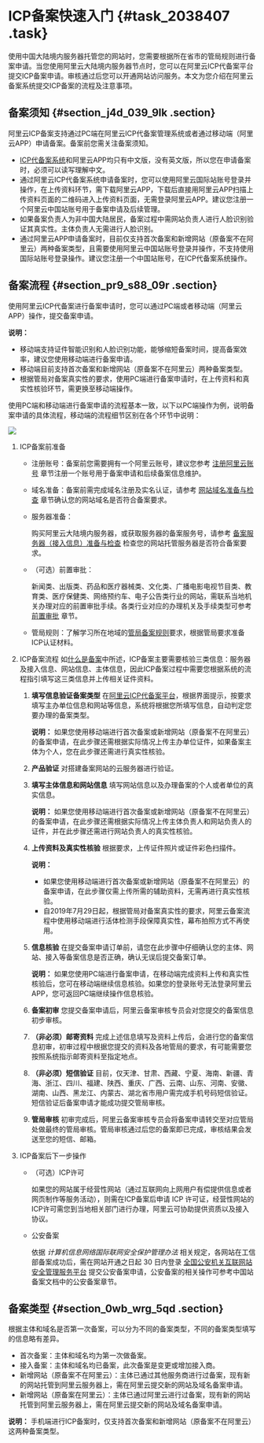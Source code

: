# ICP备案快速入门 {#task_2038407 .task}

使用中国大陆境内服务器托管您的网站时，您需要根据所在省市的管局规则进行备案申请。当您使用阿里云大陆境内服务器节点时，您可以在阿里云ICP代备案平台提交ICP备案申请。审核通过后您可以开通网站访问服务。本文为您介绍在阿里云备案系统提交ICP备案的流程及注意事项。

## 备案须知 {#section_j4d_039_9lk .section}

 阿里云ICP备案支持通过PC端在阿里云ICP代备案管理系统或者通过移动端（阿里云APP）申请备案。备案前您需关注备案须知。 

-   [ICP代备案系统](https://beian.aliyun.com/order/selfBaIndex.htm)和阿里云APP均只有中文版，没有英文版，所以您在申请备案时，必须可以读写理解中文。
-   通过阿里云ICP代备案系统申请备案时，您可以使用阿里云国际站账号登录并操作，在上传资料环节，需下载阿里云APP，下载后直接用阿里云APP扫描上传资料页面的二维码进入上传资料页面，无需登录阿里云APP。建议您注册一个阿里云中国站账号用于备案申请及后续管理。
-   如果备案负责人为非中国大陆居民，备案过程中需网站负责人进行人脸识别验证其真实性。主体负责人无需进行人脸识别。
-   通过阿里云APP申请备案时，目前仅支持首次备案和新增网站（原备案不在阿里云）两种备案类型，且需要使用阿里云中国站账号登录并操作，不支持使用国际站账号登录操作。建议您注册一个中国站账号，在ICP代备案系统操作。

## 备案流程 {#section_pr9_s88_09r .section}

使用阿里云ICP代备案进行备案申请时，您可以通过PC端或者移动端（阿里云APP）操作，提交备案申请。

**说明：** 

-   移动端支持证件智能识别和人脸识别功能，能够缩短备案时间，提高备案效率，建议您使用移动端进行备案申请。
-   移动端目前支持首次备案和新增网站（原备案不在阿里云）两种备案类型。
-   根据管局对备案真实性的要求，使用PC端进行备案申请时，在上传资料和真实性核验环节，需更换至移动端操作。

使用PC端和移动端进行备案申请的流程基本一致，以下以PC端操作为例，说明备案申请的具体流程，移动端的流程细节区别在各个环节中说明：

![](http://static-aliyun-doc.oss-cn-hangzhou.aliyuncs.com/assets/img/14194/156764812650198_zh-CN.png)

1.  ICP备案前准备 
    -   注册账号：备案前您需要拥有一个阿里云账号，建议您参考 [注册阿里云账号](../intl.zh-CN/ICP备案前准备/注册阿里云账号.md#) 章节注册一个账号用于备案申请和后续备案信息维护。
    -   域名准备：备案前需完成域名注册及实名认证，请参考 [网站域名准备与检查](../intl.zh-CN/ICP备案前准备/网站域名准备与检查.md#) 章节确认您的网站域名是否符合备案要求。
    -   服务器准备：

        购买阿里云大陆境内服务器，或获取服务器的备案服务号，请参考 [备案服务器（接入信息）准备与检查](../intl.zh-CN/ICP备案前准备/托管服务器及接入检查/备案服务器（接入信息）准备与检查.md#) 检查您的网站托管服务器是否符合备案要求。

    -   （可选）前置审批：

        新闻类、出版类、药品和医疗器械类、文化类、广播电影电视节目类、教育类、医疗保健类、网络预约车、电子公告类行业的网站，需联系当地机关办理对应的前置审批手续。各类行业对应的办理机关及手续类型可参考 [前置审批](../intl.zh-CN/ICP备案前准备/前置审批.md#) 章节。

    -   管局规则：了解学习所在地域的[管局备案规则](https://beian.aliyun.com/?spm=a2c4g.750001.765261.5.GoB9kU#MapDataContainer)要求，根据管局要求准备ICP认证材料。
2.  ICP备案流程 如[什么是备案](../intl.zh-CN/产品简介/什么是备案.md#)中所述，ICP备案主要需要核验三类信息：服务器及接入信息、网站信息、主体信息，因此ICP备案过程中需要您根据系统的流程指引填写这三类信息并上传相关证件资料。
    1.  **填写信息验证备案类型** 在[阿里云ICP代备案平台](https://beian.aliyun.com/order/index.htm)，根据界面提示，按要求填写主办单位信息和网站等信息，系统将根据您所填写信息，自动判定您要办理的备案类型。

        **说明：** 如果您使用移动端进行首次备案或新增网站（原备案不在阿里云）的备案申请，在此步骤还需根据实际情况上传主办单位证件，如果备案主体为个人，您在此步骤还需进行真实性核验。

    2.  **产品验证** 对搭建备案网站的云服务器进行验证。
    3.  **填写主体信息和网站信息** 填写网站信息以及办理备案的个人或者单位的真实信息。

        **说明：** 如果您使用移动端进行首次备案或新增网站（原备案不在阿里云）的备案申请，在此步骤还需根据实际情况上传主体负责人和网站负责人的证件，并在此步骤还需进行网站负责人的真实性核验。

    4.  **上传资料及真实性核验** 根据要求，上传证件照片或证件彩色扫描件。

        **说明：** 

        -   如果您使用移动端进行首次备案或新增网站（原备案不在阿里云）的备案申请，在此步骤仅需上传所需的辅助资料，无需再进行真实性核验。
        -   自2019年7月29日起，根据管局对备案真实性的要求，阿里云备案流程中使用移动端进行活体检测手段保障真实性，幕布拍照方式不再使用。
    5.  **信息核验** 在提交备案申请订单前，请您在此步骤中仔细确认您的主体、网站、接入等备案信息是否正确，确认无误后提交备案订单。

        **说明：** 如果您使用PC端进行备案申请，在移动端完成资料上传和真实性核验后，您可在移动端继续信息核验。如果您的登录账号无法登录阿里云APP，您可返回PC端继续操作信息核验。

    6.  **备案初审** 您提交备案申请后，阿里云备案审核专员会对您提交的备案信息初步审核。
    7.  **（非必须）邮寄资料** 完成上述信息填写及资料上传后，会进行您的备案信息初审，初审过程中根据您提交的资料及各地管局的要求，有可能需要您按照系统指示邮寄资料至指定地点。
    8.  **（非必须）短信验证** 目前，仅天津、甘肃、西藏、宁夏、海南、新疆、青海、浙江、四川、福建、陕西、重庆、广西、云南、山东、河南、安徽、湖南、山西、黑龙江、内蒙古、湖北省市用户需完成手机号码短信验证。短信验证后备案申请才能成功提交管局审核。
    9.  **管局审核** 初审完成后，阿里云备案审核专员会将备案申请转交至对应管局处做最终的管局审核。管局审核通过后您的备案即已完成，审核结果会发送至您的短信、邮箱。
3.  ICP备案后下一步操作 
    -   （可选）ICP许可

        如果您的网站属于经营性网站（通过互联网向上网用户有偿提供信息或者网页制作等服务活动），则需在ICP备案后申请 ICP 许可证，经营性网站的ICP许可需您到当地相关部门进行办理，阿里云可协助提供资质以及接入协议。

    -   公安备案

        依据 *计算机信息网络国际联网安全保护管理办法* 相关规定，各网站在工信部备案成功后，需在网站开通之日起 30 日内登录 [全国公安机关互联网站安全管理服务平台](http://www.beian.gov.cn/portal/index?spm=a2c4g.11186623.2.1.SRC9LP) 提交公安备案申请，公安备案的相关操作可参考中国站备案文档中的公安备案章节。


## 备案类型 {#section_0wb_wrg_5qd .section}

根据主体和域名是否第一次备案，可以分为不同的备案类型，不同的备案类型填写的信息略有差异。

-   首次备案：主体和域名均为第一次做备案。
-   接入备案：主体和域名均已备案，此次备案是变更或增加接入商。
-   新增网站（原备案不在阿里云）：主体已通过其他服务商进行过备案，现有新的网站托管到阿里云服务器上，需在阿里云提交新的网站及域名备案申请。
-   新增网站（原备案在阿里云）：主体已通过阿里云进行过备案，现有新的网站托管到阿里云服务器上，需在阿里云提交新的网站及域名备案申请。

**说明：** 手机端进行ICP备案时，仅支持首次备案和新增网站（原备案不在阿里云）这两种备案类型。

